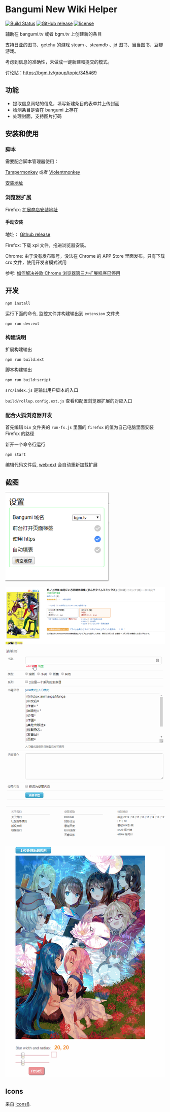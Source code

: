 # Bangumi New Wiki Helper

[![Build Status](https://img.shields.io/travis/22earth/bangumi-new-wiki-helper/master.svg?style=flat-square)](https://travis-ci.org/22earth/bangumi-new-wiki-helper)
[![GitHub release](https://img.shields.io/github/release/22earth/bangumi-new-wiki-helper.svg?style=flat-square)](https://github.com/22earth/bangumi-new-wiki-helper/releases)
[![license](https://img.shields.io/github/license/22earth/bangumi-new-wiki-helper.svg?style=flat-square)](https://github.com/22earth/bangumi-new-wiki-helper/blob/master/LICENSE)

辅助在 bangumi.tv 或者 bgm.tv 上创建新的条目

支持日亚的图书、getchu 的游戏 steam 、steamdb 、jd 图书、当当图书、豆瓣游戏。

考虑到信息的准确性，未做成一键新建和提交的模式。

讨论贴：https://bgm.tv/group/topic/345469

## 功能

- 提取信息网站的信息，填写新建条目的表单并上传封面
- 检测条目是否在 bangumi 上存在
- 处理封面，支持图片打码

## 安装和使用

### 脚本

需要配合脚本管理器使用：

[Tampermonkey](https://chrome.google.com/webstore/detail/dhdgffkkebhmkfjojejmpbldmpobfkfo)
或者 [Violentmonkey](https://addons.mozilla.org/zh-CN/firefox/addon/violentmonkey/)

[安装地址](https://greasyfork.org/en/scripts/40041-bangumi-new-wiki-helper)

### 浏览器扩展

Firefox: [扩展商店安装地址](https://addons.mozilla.org/zh-CN/firefox/addon/bangumi-new-wiki-helper/)

#### 手动安装

地址： [Github release](https://github.com/22earth/bangumi-new-wiki-helper/releases)

Firefox: 下载 xpi 文件，拖进浏览器安装。

Chrome: 由于没有发布账号，没法在 Chrome 的 APP Store 里面发布。只有下载 crx 文件，使用开发者模式试用

参考: [如何解决谷歌 Chrome 浏览器第三方扩展程序已停用](https://jingyan.baidu.com/article/0f5fb099cbe5486d8334ea2c.html)

## 开发

    npm install

运行下面的命令, 监控文件并构建输出到 `extension` 文件夹

    npm run dev:ext

### 构建说明

扩展构建输出

    npm run build:ext

脚本构建输出

    npm run build:script

`src/index.js` 是输出用户脚本的入口

`build/rollup.config.ext.js` 查看和配置浏览器扩展的对应入口

### 配合火狐浏览器开发

首先编辑 `bin` 文件夹的 `run-fx.js` 里面的 `firefox` 的值为自己电脑里面安装 Firefox 的路径

新开一个命令行运行

    npm start

编辑代码文件后, [web-ext][web-ext] 会自动重新加载扩展

## 截图

![popup screenshot](screenshots/popup.png 'popup screenshot')

![amazon-jp-book screenshot](screenshots/amazon-jp-book.png 'amazon-jp-book screenshot')

![fill form](screenshots/fill-form.gif 'fill-form screenshot')

![deal image](screenshots/deal-image.gif 'deal-image screenshot')

[web-ext]: https://developer.mozilla.org/en-US/Add-ons/WebExtensions/Getting_started_with_web-ext

## Icons

来自 [icons8](https://icons8.com/).
